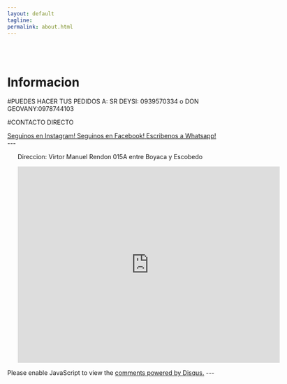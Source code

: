 ```yaml
---
layout: default
tagline:
permalink: about.html
---
```

<br><br>

# Informacion


#PUEDES HACER TUS PEDIDOS A: 
SR DEYSI: 0939570334  o  DON GEOVANY:0978744103

#CONTACTO DIRECTO

<div class="social">
			<a href="https://www.instagram.com/elrinconcitodelsaborjl/" target="_blank">
				<ion-icon name="logo-instagram"></ion-icon> <span>Seguinos en Instagram!</span>
			<a href="https://www.facebook.com/elrinconcitodelsabor0/" target="_blank">
				<ion-icon name="logo-facebook"></ion-icon> <span>Seguinos en Facebook!</span>
			<a href=""https://wa.me/5930990291804" target="_blank">
				<ion-icon name="logo-whatsapp"></ion-icon> <span>Escribenos a Whatsapp!</span>
			</a>
		</div>
---
<main class="main">
		<div class="container">
			<ul>
		<p>Direccion: Virtor Manuel Rendon	015A entre Boyaca y Escobedo</p>
			<center><iframe src="https://www.google.com/maps/embed?pb=!1m18!1m12!1m3!1d3986.904326952232!2d-79.88554228572053!3d-2.189937837895907!2m3!1f0!2f0!3f0!3m2!1i1024!2i768!4f13.1!3m3!1m2!1s0x902d6f04ce13eb73%3A0xdfea2230e66b3d10!2sEl%20Rinconcito%20del%20sabor!5e0!3m2!1ses-419!2sec!4v1582066271255!5m2!1ses-419!2sec" width="600" height="450" frameborder="0" style="border:0;" allowfullscreen=""></iframe></center>
		</ul>
		</div>
	</main>

<div id="disqus_thread"></div>
<script>

/**
*  RECOMMENDED CONFIGURATION VARIABLES: EDIT AND UNCOMMENT THE SECTION BELOW TO INSERT DYNAMIC VALUES FROM YOUR PLATFORM OR CMS.
*  LEARN WHY DEFINING THESE VARIABLES IS IMPORTANT: https://disqus.com/admin/universalcode/#configuration-variables*/
/*
var disqus_config = function () {
this.page.url = PAGE_URL;  // Replace PAGE_URL with your page's canonical URL variable
this.page.identifier = PAGE_IDENTIFIER; // Replace PAGE_IDENTIFIER with your page's unique identifier variable
};
*/
(function() { // DON'T EDIT BELOW THIS LINE
var d = document, s = d.createElement('script');
s.src = 'https://introduccion.disqus.com/embed.js';
s.setAttribute('data-timestamp', +new Date());
(d.head || d.body).appendChild(s);
})();
</script>
<noscript>Please enable JavaScript to view the <a href="https://disqus.com/?ref_noscript">comments powered by Disqus.</a></noscript>
---
                            
